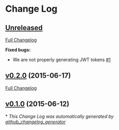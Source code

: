 # Change Log

## [Unreleased](https://github.com/fear-the-dice/auth/tree/HEAD)

[Full Changelog](https://github.com/fear-the-dice/auth/compare/v0.2.0...HEAD)

**Fixed bugs:**

- We are not properly generating JWT tokens [\#1](https://github.com/fear-the-dice/auth/issues/1)

## [v0.2.0](https://github.com/fear-the-dice/auth/tree/v0.2.0) (2015-06-17)
[Full Changelog](https://github.com/fear-the-dice/auth/compare/v0.1.0...v0.2.0)

## [v0.1.0](https://github.com/fear-the-dice/auth/tree/v0.1.0) (2015-06-12)


\* *This Change Log was automatically generated by [github_changelog_generator](https://github.com/skywinder/Github-Changelog-Generator)*